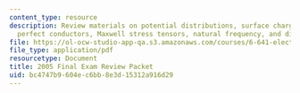 ```yaml
---
content_type: resource
description: Review materials on potential distributions, surface charge densities,
  perfect conductors, Maxwell stress tensors, natural frequency, and displacement.
file: https://ol-ocw-studio-app-qa.s3.amazonaws.com/courses/6-641-electromagnetic-fields-forces-and-motion-spring-2005/bc4747b9604ec6bb8e3d15312a916d29_finalsoln_s04.pdf
file_type: application/pdf
resourcetype: Document
title: 2005 Final Exam Review Packet
uid: bc4747b9-604e-c6bb-8e3d-15312a916d29
---
```

